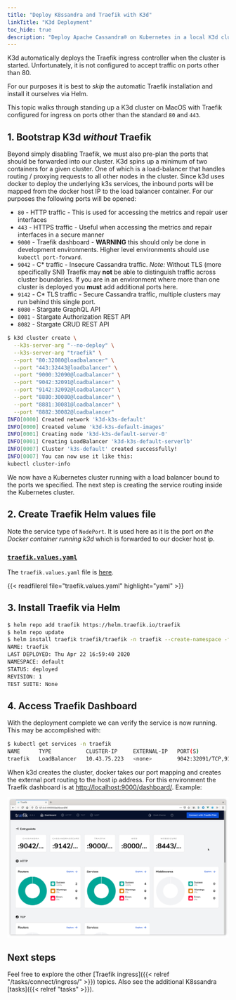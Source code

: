 ```yaml
---
title: "Deploy K8ssandra and Traefik with K3d"
linkTitle: "K3d Deployment"
toc_hide: true
description: "Deploy Apache Cassandra® on Kubernetes in a local K3d cluster with Traefik ingress installed and configured."
---
```


K3d automatically deploys the Traefik ingress controller when the cluster is started. Unfortunately, it is not configured to accept traffic on ports other than 80. 

For our purposes it is best to _skip_ the automatic Traefik installation and install it ourselves via Helm. 

This topic walks through standing up a K3d cluster on MacOS with Traefik configured for ingress on ports other than the standard `80` and `443`.

## 1. Bootstrap K3d _without_ Traefik

Beyond simply disabling Traefik, we must also pre-plan the ports that should be forwarded into our cluster. K3d spins up a minimum of two containers for a given cluster. One of which is a load-balancer that handles routing / proxying requests to all other nodes in the cluster. Since k3d uses docker to deploy the underlying k3s services, the inbound ports will be mapped from the docker host IP to the load balancer container. For our purposes the following ports will be opened:

* `80` - HTTP traffic - This is used for accessing the metrics and repair user
  interfaces
* `443` - HTTPS traffic - Useful when accessing the metrics and repair
  interfaces in a secure manner
* `9000` - Traefik dashboard - **WARNING** this should only be done in
  development environments. Higher level environments should use `kubectl
  port-forward`.
* `9042` - C* traffic - Insecure Cassandra traffic. _Note:_ Without TLS (more
  specifically SNI) Traefik may **not** be able to distinguish traffic across
  cluster boundaries. If you are in an environment where more than one cluster
  is deployed you **must** add additional ports here.
* `9142` - C* TLS traffic - Secure Cassandra traffic, multiple clusters may run
  behind this single port.
* `8080` - Stargate GraphQL API
* `8081` - Stargate Authorization REST API
* `8082` - Stargate CRUD REST API

```bash
$ k3d cluster create \
  --k3s-server-arg "--no-deploy" \
  --k3s-server-arg "traefik" \
  --port "80:32080@loadbalancer" \
  --port "443:32443@loadbalancer" \
  --port "9000:32090@loadbalancer" \
  --port "9042:32091@loadbalancer" \
  --port "9142:32092@loadbalancer" \
  --port "8880:30080@loadbalancer" \
  --port "8881:30081@loadbalancer" \
  --port "8882:30082@loadbalancer"
INFO[0000] Created network 'k3d-k3s-default'            
INFO[0000] Created volume 'k3d-k3s-default-images'      
INFO[0001] Creating node 'k3d-k3s-default-server-0'     
INFO[0001] Creating LoadBalancer 'k3d-k3s-default-serverlb' 
INFO[0007] Cluster 'k3s-default' created successfully!  
INFO[0007] You can now use it like this:                
kubectl cluster-info
```
We now have a Kubernetes cluster running with a load balancer bound to the ports we specified. The next step is creating the service routing inside the Kubernetes cluster. 

## 2. Create Traefik Helm values file

Note the service type of `NodePort`. It is used here as it is the port _on the
Docker container running k3d_ which is forwarded to our docker host ip.

### [`traefik.values.yaml`](traefik.values.yaml)

The `traefik.values.yaml` file is [here](traefik.values.yaml).

{{< readfilerel file="traefik.values.yaml"  highlight="yaml" >}}

## 3. Install Traefik via Helm

```bash
$ helm repo add traefik https://helm.traefik.io/traefik
$ helm repo update
$ helm install traefik traefik/traefik -n traefik --create-namespace -f traefik.values.yaml
NAME: traefik
LAST DEPLOYED: Thu Apr 22 16:59:40 2020
NAMESPACE: default
STATUS: deployed
REVISION: 1
TEST SUITE: None
```

## 4. Access Traefik Dashboard

With the deployment complete we can verify the service is now running.
This may be accomplished with:

```bash
$ kubectl get services -n traefik
NAME      TYPE           CLUSTER-IP     EXTERNAL-IP   PORT(S)                                                                   AGE
traefik   LoadBalancer   10.43.75.223   <none>        9042:32091/TCP,9142:32092/TCP,9000:32090/TCP,80:32080/TCP,443:32443/TCP   4m2s
```

When k3d creates the cluster, docker takes our port mapping and creates the external port routing to the host ip address. For this environment the Traefik dashboard is at 
[http://localhost:9000/dashboard/](http://localhost:9000/dashboard/). Example:

![Traefik dashboard screenshot](traefik-dashboard.png)

## Next steps

Feel free to explore the other [Traefik ingress]({{< relref "/tasks/connect/ingress/" >}}) topics. Also see the additional K8ssandra [tasks]({{< relref "tasks" >}}).
